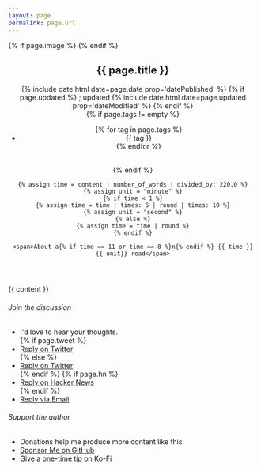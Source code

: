 ```yaml
---
layout: page
permalink: page.url
---
```


<article itemscope itemtype="http://schema.org/BlogPosting">

<meta itemprop="author" content="Jacob Evan Shreve" />
<meta itemprop="publisher" content="Shreve Labs" />
<meta itemprop="inLanguage" content="en-US" />
{% if page.image %}
  <meta itemprop="image" content="{{ page.image }}" />
{% endif %}

<header>
  <h1 itemprop="name headline">{{ page.title }}</h1>

  <div class="content-element">
    <span class="timestamps">
      {% include date.html date=page.date prop='datePublished' %}
      {% if page.updated %}
      ; updated {% include date.html date=page.updated prop='dateModified' %}
      {% endif %}
    </span>
    <br>
    {% if page.tags != empty %}
      <span>
      <ul class="tags" itemprop="keywords">
        {% for tag in page.tags %}
        <li>{{ tag }}</li>
        {% endfor %}
      </ul>
      </span>
      <br>
    {% endif %}

    {% assign time = content | number_of_words | divided_by: 220.0 %}
    {% assign unit = "minute" %}
    {% if time < 1 %}
    {% assign time = time | times: 6 | round | times: 10 %}
    {% assign unit = "second" %}
    {% else %}
    {% assign time = time | round %}
    {% endif %}

    <span>About a{% if time == 11 or time == 8 %}n{% endif %} {{ time }} {{ unit}} read</span>
  </div>
</header>


<div itemprop="articleBody text">{{ content }}</div>

<footer class="post-footer">
    <div class="row-2">
        <div class="col">
            <h6>Join the discussion</h6>
            <ul>
                <li>I'd love to hear your thoughts.</li>
                {% if page.tweet %}
                <li><a href="{{ page.tweet }}" target="_blank">Reply on Twitter</a></li>
                {% else %}
                <li><a href="https://twitter.com/_shreve" target="_blank">Reply on Twitter</a></li>
                {% endif %}
                {% if page.hn %}
                <li><a href="{{ page.hn }}">Reply on Hacker News</a></li>
                {% endif %}
                <li><a href="#" class="email">Reply via Email</a></li>
            </ul>
        </div>
        <div class="col">
            <h6>Support the author</h6>
            <ul>
                <li>Donations help me produce more content like this.</li>
                <li><a href="https://github.com/sponsors/shreve" target="_blank">Sponsor Me on GitHub</a></li>
                <li><a href="https://ko-fi.com/shreve" target="_blank">Give a one-time tip on Ko-Fi</a></li>
            </ul>
        </div>
    </div>
</footer>
</article>

